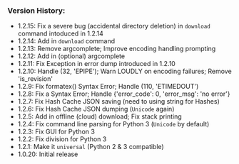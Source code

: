 ### Version History:

- 1.2.15: Fix a severe bug (accidental directory deletion) in `download` command intoduced in 1.2.14
- 1.2.14: Add in `download` command
- 1.2.13: Remove argcomplete; Improve encoding handling prompting
- 1.2.12: Add in (optional) argcomplete
- 1.2.11: Fix Exception in error dump introduced in 1.2.10
- 1.2.10: Handle (32, 'EPIPE'); Warn LOUDLY on encoding failures; Remove 'is_revision'
- 1.2.9: Fix formatex() Syntax Error; Handle (110, 'ETIMEDOUT')
- 1.2.8: Fix a Syntax Error; Handle {'error_code': 0, 'error_msg': 'no error'}
- 1.2.7: Fix Hash Cache JSON saving (need to using string for Hashes)
- 1.2.6: Fix Hash Cache JSON dumping (`Unicode` again)
- 1.2.5: Add in offline (cloud) download; Fix stack printing
- 1.2.4: Fix command line parsing for Python 3 (`Unicode` by default)
- 1.2.3: Fix GUI for Python 3
- 1.2.2: Fix division for Python 3
- 1.2.1: Make it `universal` (Python 2 & 3 compatible)
- 1.0.20: Initial release

